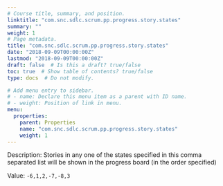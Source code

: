 ```yaml
---
# Course title, summary, and position.
linktitle: "com.snc.sdlc.scrum.pp.progress.story.states"
summary: ""
weight: 1
# Page metadata.
title: "com.snc.sdlc.scrum.pp.progress.story.states"
date: "2018-09-09T00:00:00Z"
lastmod: "2018-09-09T00:00:00Z"
draft: false  # Is this a draft? true/false
toc: true  # Show table of contents? true/false
type: docs  # Do not modify.

# Add menu entry to sidebar.
# - name: Declare this menu item as a parent with ID name.
# - weight: Position of link in menu.
menu:
  properties:
    parent: Properties
    name: "com.snc.sdlc.scrum.pp.progress.story.states"
    weight: 1
---
```


Description: Stories in any one of the states specified in this comma separated list will be shown in the progress board (in the order specified)


Value: `-6,1,2,-7,-8,3`